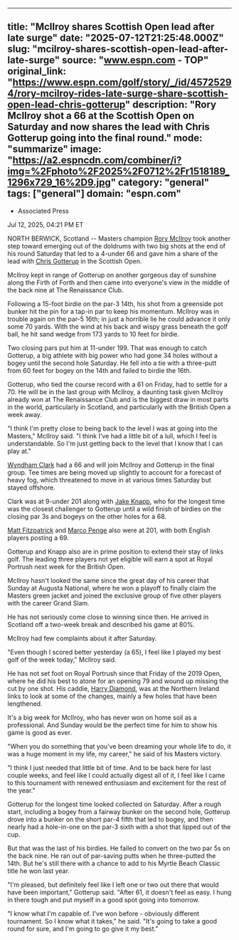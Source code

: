 ---
   title: "McIlroy shares Scottish Open lead after late surge"
   date: "2025-07-12T21:25:48.000Z"
   slug: "mcilroy-shares-scottish-open-lead-after-late-surge"
   source: "www.espn.com - TOP"
   original_link: "https://www.espn.com/golf/story/_/id/45725294/rory-mcilroy-rides-late-surge-share-scottish-open-lead-chris-gotterup"
   description: "Rory McIlroy shot a 66 at the Scottish Open on Saturday and now shares the lead with Chris Gotterup going into the final round."
   mode: "summarize"
   image: "https://a2.espncdn.com/combiner/i?img=%2Fphoto%2F2025%2F0712%2Fr1518189_1296x729_16%2D9.jpg"
   category: "general"
   tags: ["general"]
   domain: "espn.com"
  ---
  <div id="readability-page-1" class="page"><div><div><ul><li><p>Associated Press</p></li></ul><p><span>Jul 12, 2025, 04:21 PM ET</span></p></div><p>NORTH BERWICK, Scotland -- Masters champion <a data-player-guid="65575c5e-0ef2-9f58-6495-42da8638a332" href="https://www.espn.com/golf/player/_/id/3470/rory-mcilroy">Rory McIlroy</a> took another step toward emerging out of the doldrums with two big shots at the end of his round Saturday that led to a 4-under 66 and gave him a share of the lead with <a data-player-guid="5298f3ab-57a0-3df2-b4c6-4b659bf19334" href="https://www.espn.com/golf/player/_/id/469075/chris-gotterup">Chris Gotterup</a> in the Scottish Open.</p><p>McIlroy kept in range of Gotterup on another gorgeous day of sunshine along the Firth of Forth and then came into everyone's view in the middle of the back nine at The Renaissance Club.</p><p>Following a 15-foot birdie on the par-3 14th, his shot from a greenside pot bunker hit the pin for a tap-in par to keep his momentum. McIlroy was in trouble again on the par-5 16th; in just a horrible lie he could advance it only some 70 yards. With the wind at his back and wispy grass beneath the golf ball, he hit sand wedge from 173 yards to 10 feet for birdie.</p><p>Two closing pars put him at 11-under 199. That was enough to catch Gotterup, a big athlete with big power who had gone 34 holes without a bogey until the second hole Saturday. He fell into a tie with a three-putt from 60 feet for bogey on the 14th and failed to birdie the 16th.</p><p>Gotterup, who tied the course record with a 61 on Friday, had to settle for a 70. He will be in the last group with McIlroy, a daunting task given McIlroy already won at The Renaissance Club and is the biggest draw in most parts in the world, particularly in Scotland, and particularly with the British Open a week away.</p><p>"I think I'm pretty close to being back to the level I was at going into the Masters," McIlroy said. "I think I've had a little bit of a lull, which I feel is understandable. So I'm just getting back to the level that I know that I can play at."</p><p><a data-player-guid="44d75406-fd2f-49e2-ff9a-e3be72e82cf2" href="https://www.espn.com/golf/player/_/id/11119/wyndham-clark">Wyndham Clark</a> had a 66 and will join McIlroy and Gotterup in the final group. Tee times are being moved up slightly to account for a forecast of heavy fog, which threatened to move in at various times Saturday but stayed offshore.</p><p>Clark was at 9-under 201 along with <a data-player-guid="120bf260-3d92-f988-84e6-1d0f49593d79" href="https://www.espn.com/golf/player/_/id/9843/jake-knapp">Jake Knapp</a>, who for the longest time was the closest challenger to Gotterup until a wild finish of birdies on the closing par 3s and bogeys on the other holes for a 68.</p><p><a data-player-guid="a11204a7-ef27-3f00-a28e-358ee5984e77" href="https://www.espn.com/golf/player/_/id/9037/matt-fitzpatrick">Matt Fitzpatrick</a> and <a data-player-guid="53aa6b41-50b2-c14a-34f5-b3c3e347e47f" href="https://www.espn.com/golf/player/_/id/458554/marco-penge">Marco Penge</a> also were at 201, with both English players posting a 69.</p><p>Gotterup and Knapp also are in prime position to extend their stay of links golf. The leading three players not yet eligible will earn a spot at Royal Portrush next week for the British Open.</p><p>McIlroy hasn't looked the same since the great day of his career that Sunday at Augusta National, where he won a playoff to finally claim the Masters green jacket and joined the exclusive group of five other players with the career Grand Slam.</p><p>He has not seriously come close to winning since then. He arrived in Scotland off a two-week break and described his game at 80%.</p><p>McIlroy had few complaints about it after Saturday.</p><p>"Even though I scored better yesterday (a 65), I feel like I played my best golf of the week today," McIlroy said.</p><p>He has not set foot on Royal Portrush since that Friday of the 2019 Open, where he did his best to atone for an opening 79 and wound up missing the cut by one shot. His caddie, <a data-player-guid="e58b16bb-e5cb-32a9-597d-d6dfad746522" href="https://www.espn.com/golf/player/_/id/6826/harry-diamond">Harry Diamond</a>, was at the Northern Ireland links to look at some of the changes, mainly a few holes that have been lengthened.</p><p>It's a big week for McIlroy, who has never won on home soil as a professional. And Sunday would be the perfect time for him to show his game is good as ever.</p><p>"When you do something that you've been dreaming your whole life to do, it was a huge moment in my life, my career," he said of his Masters victory.</p><p>"I think I just needed that little bit of time. And to be back here for last couple weeks, and feel like I could actually digest all of it, I feel like I came to this tournament with renewed enthusiasm and excitement for the rest of the year."</p><p>Gotterup for the longest time looked collected on Saturday. After a rough start, including a bogey from a fairway bunker on the second hole, Gotterup drove into a bunker on the short par-4 fifth that led to bogey, and then nearly had a hole-in-one on the par-3 sixth with a shot that lipped out of the cup.</p><p>But that was the last of his birdies. He failed to convert on the two par 5s on the back nine. He ran out of par-saving putts when he three-putted the 14th. But he's still there with a chance to add to his Myrtle Beach Classic title he won last year.</p><p>"I'm pleased, but definitely feel like I left one or two out there that would have been important," Gotterup said. "After 61, it doesn't feel as easy. I hung in there tough and put myself in a good spot going into tomorrow.</p><p>"I know what I'm capable of. I've won before - obviously different tournament. So I know what it takes," he said. "It's going to take a good round for sure, and I'm going to go give it my best."</p>
</div></div>